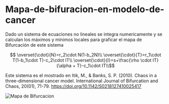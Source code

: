 # Mapa-de-bifuracion-en-modelo-de-cancer
Dado un sistema de ecuaciones no lineales se integra numericamente y se calculan los máximos y mínimos locales para graficar el mapa de Bifurcación de este sistema
```math
    \overset{\cdot}{N}=r_2\cdot N(1-b_2N)\\
    \overset{\cdot}{T}=r_1\cdot T(1-b_1\cdot T)-c_2\cdot IT\\
    \overset{\cdot}{I}=s+\frac{\rho \cdot IT}{\alpha + T}-c_1\cdot IT\\
```
Este sistema es el mostrado en Itik, M., & Banks, S. P. (2010). Chaos in a three-dimensional cancer model. International Journal of Bifurcation and Chaos, 20(01), 71-79. https://doi.org/10.1142/S0218127410025417

![Mapa de Bifurcacion](https://github.com/Cygnus000/Mapa-de-bifuracion-en-modelo-de-cancer/blob/main/bifurcation_Y-max_vs_a_0_.png)
